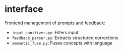 # interface

Frontend management of prompts and feedback:
- `input_sanitizer.py`: Filters input
- `feedback_parser.py`: Extracts structured corrections
- `semantic_fuse.py`: Fuses concepts with language